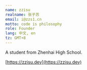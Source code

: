 ```yaml
---
name: zzisu
realname: 张子苏
email: i@zzs1.cn
motto: code is philosophy
role: Founder
lang: 中文, en
tz: GMT+8
---
```


A student from Zhenhai High School.

[https://zzisu.dev](https://zzisu.dev)
